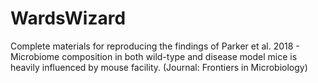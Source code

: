 # WardsWizard
Complete materials for reproducing the findings of Parker et al. 2018 - Microbiome composition in both wild-type and disease model mice is heavily influenced by mouse facility. (Journal: Frontiers in Microbiology)
